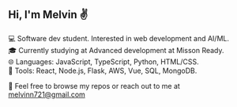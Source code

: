 ## Hi, I'm Melvin :v:

:computer: Software dev student. Interested in web development and AI/ML.  
:mortar_board: Currently studying at Advanced development at Misson Ready.  
:globe_with_meridians: Languages: JavaScript, TypeScript, Python, HTML/CSS.  
:wrench: Tools: React, Node.js, Flask, AWS, Vue, SQL, MongoDB.    

:iphone: Feel free to browse my repos or reach out to me at melvinn721@gmail.com

